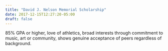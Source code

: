 ```yaml
---
title: "David J. Nelson Memorial Scholarship"
date: 2017-12-15T12:27:20-05:00
draft: false
---
```


85% GPA or higher, love of athletics, broad interests through commitment to music, art or community, shows genuine acceptance of peers regardless of background.
